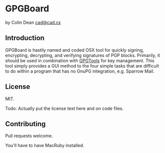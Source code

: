 GPGBoard
========

by Colin Dean <cad@cad.cx>

Introduction
------------

GPGBoard is hastily named and coded OSX tool for quickly signing, encrypting,
decrypting, and verifying signatures of PGP blocks. Primarily, it should be used
in combination with [GPGTools](https://www.gpgtools.org) for key management. 
This tool simply provides a GUI method to the four simple tasks that are
difficult to do within a program that has no GnuPG integration, e.g.
Sparrow Mail.

License
-------

MIT.

Todo: Actually put the license text here and on code files.

Contributing
------------

Pull requests welcome.

You'll have to have MacRuby installed.
